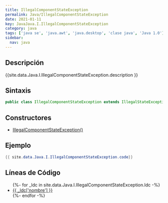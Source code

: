 ```yaml
---
title: IllegalComponentStateException
permalink: Java/IllegalComponentStateException
date: 2021-01-11
key: JavaJava.I.IllegalComponentStateException
category: java
tags: ['java se', 'java.awt', 'java.desktop', 'clase java', 'Java 1.0']
sidebar: 
  nav: java
---
```


## Descripción
{{site.data.Java.I.IllegalComponentStateException.description }}

## Sintaxis
~~~java
public class IllegalComponentStateException extends IllegalStateException
~~~

## Constructores
* [IllegalComponentStateException()](/Java/IllegalComponentStateException/IllegalComponentStateException/)

## Ejemplo
~~~java
{{ site.data.Java.I.IllegalComponentStateException.code}}
~~~

## Líneas de Código
<ul>
{%- for _ldc in site.data.Java.I.IllegalComponentStateException.ldc -%}
   <li>
       <a href="{{_ldc['url'] }}">{{ _ldc['nombre'] }}</a>
   </li>
{%- endfor -%}
</ul>
